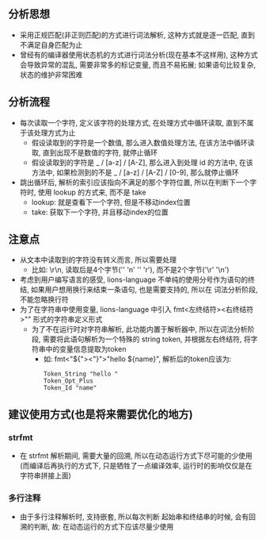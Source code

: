 ## 分析思想
- 采用正规匹配(非正则匹配)的方式进行词法解析, 这种方式就是逐一匹配, 直到不满足自身匹配为止
- 曾经有的编译器使用状态机的方式进行词法分析(现在基本不这样用), 这种方式会导致异常的混乱, 需要非常多的标记变量, 而且不易拓展; 如果语句比较复杂, 状态的维护非常困难

## 分析流程
- 每次读取一个字符, 定义该字符的处理方式, 在处理方式中循环读取, 直到不属于该处理方式为止
	- 假设读取到的字符是一个数值, 那么进入数值处理方法, 在该方法中循环读取, 直到出现不是数值的字符, 就停止循环
	- 假设读取到的字符是 _ / [a-z] / [A-Z], 那么进入到处理 id 的方法中, 在该方法中, 如果检测到的不是 _ / [a-z] / [A-Z] / [0-9], 那么就停止循环
- 跳出循环后, 解析的索引应该指向不满足的那个字符位置, 所以在判断下一个字符时, 使用 lookup 的方式来, 而不是 take
	- lookup: 就是查看下一个字符, 但是不移动index位置
	- take: 获取下一个字符, 并且移动index的位置

## 注意点
- 从文本中读取到的字符没有转义而言, 所以需要处理
	- 比如: \r\n, 读取后是4个字节('\' 'n' '\' 'r'), 而不是2个字节('\r' '\n')
- 考虑到用户编写语言的感受, lions-language 不单纯的使用分号作为语句的终结, 如果用户想用换行来结束一条语句, 也是需要支持的, 所以在 词法分析阶段, 不能忽略换行符
- 为了在字符串中使用变量, lions-language 中引入 fmt<左终结符><右终结符>"" 形式的字符串定义形式
	- 为了不在运行时对字符串解析, 此功能内置于解析器中, 所以在词法分析阶段, 需要将此语句解析为一个特殊的 string token, 并根据左右终结符, 将字符串中的变量信息提取为token
		- 如: fmt<"${"><"}">"hello ${name}", 解析后的token应该为:
			```
			Token_String "hello "
			Token_Opt_Plus
			Token_Id "name"
			```

## 建议使用方式(也是将来需要优化的地方)
### strfmt
- 在 strfmt 解析期间, 需要大量的回溯, 所以在动态运行方式下尽可能的少使用 (而编译后再执行的方式下, 只是牺牲了一点编译效率, 运行时的影响仅仅是在字符串拼接上面)

### 多行注释
- 由于多行注释解析时, 支持嵌套, 所以每次判断 起始串和终结串的时候, 会有回溯的判断, 故: 在动态运行的方式下应该尽量少使用


